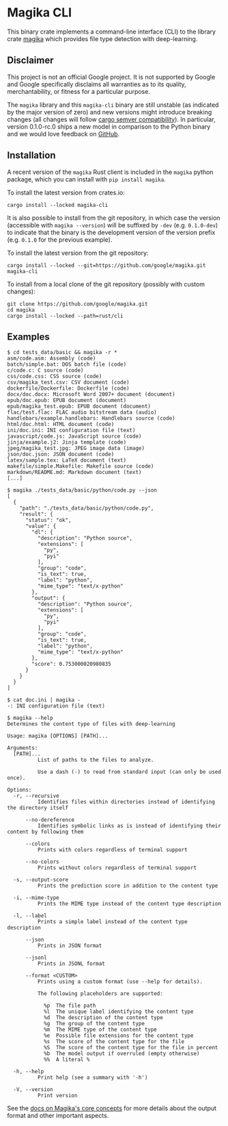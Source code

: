 # Magika CLI

This binary crate implements a command-line interface (CLI) to the library crate
[magika](https://crates.io/crates/magika) which provides file type detection with deep-learning.

## Disclaimer

This project is not an official Google project. It is not supported by Google and Google
specifically disclaims all warranties as to its quality, merchantability, or fitness for a
particular purpose.

The `magika` library and this `magika-cli` binary are still unstable (as indicated by the major
version of zero) and new versions might introduce breaking changes (all changes will follow [cargo
semver compatibility](https://doc.rust-lang.org/cargo/reference/semver.html)). In particular,
version 0.1.0-rc.0 ships a new model in comparison to the Python binary and we would love feedback
on [GitHub](https://github.com/google/magika/issues).

## Installation

A recent version of the `magika` Rust client is included in the `magika` python package, which you can install with `pip install magika`.

To install the latest version from crates.io:

```shell
cargo install --locked magika-cli
```

It is also possible to install from the git repository, in which case the version (accessible with
`magika --version`) will be suffixed by `-dev` (e.g. `0.1.0-dev`) to indicate that the binary is the
development version of the version prefix (e.g. `0.1.0` for the previous example).

To install the latest version from the git repository:

```shell
cargo install --locked --git=https://github.com/google/magika.git magika-cli
```

To install from a local clone of the git repository (possibly with custom changes):

```shell
git clone https://github.com/google/magika.git
cd magika
cargo install --locked --path=rust/cli
```

## Examples

```shell
$ cd tests_data/basic && magika -r *
asm/code.asm: Assembly (code)
batch/simple.bat: DOS batch file (code)
c/code.c: C source (code)
css/code.css: CSS source (code)
csv/magika_test.csv: CSV document (code)
dockerfile/Dockerfile: Dockerfile (code)
docx/doc.docx: Microsoft Word 2007+ document (document)
epub/doc.epub: EPUB document (document)
epub/magika_test.epub: EPUB document (document)
flac/test.flac: FLAC audio bitstream data (audio)
handlebars/example.handlebars: Handlebars source (code)
html/doc.html: HTML document (code)
ini/doc.ini: INI configuration file (text)
javascript/code.js: JavaScript source (code)
jinja/example.j2: Jinja template (code)
jpeg/magika_test.jpg: JPEG image data (image)
json/doc.json: JSON document (code)
latex/sample.tex: LaTeX document (text)
makefile/simple.Makefile: Makefile source (code)
markdown/README.md: Markdown document (text)
[...]
```

```shell
$ magika ./tests_data/basic/python/code.py --json
[
  {
    "path": "./tests_data/basic/python/code.py",
    "result": {
      "status": "ok",
      "value": {
        "dl": {
          "description": "Python source",
          "extensions": [
            "py",
            "pyi"
          ],
          "group": "code",
          "is_text": true,
          "label": "python",
          "mime_type": "text/x-python"
        },
        "output": {
          "description": "Python source",
          "extensions": [
            "py",
            "pyi"
          ],
          "group": "code",
          "is_text": true,
          "label": "python",
          "mime_type": "text/x-python"
        },
        "score": 0.753000020980835
      }
    }
  }
]
```

```shell
$ cat doc.ini | magika -
-: INI configuration file (text)
```

```help
$ magika --help
Determines the content type of files with deep-learning

Usage: magika [OPTIONS] [PATH]...

Arguments:
  [PATH]...
          List of paths to the files to analyze.

          Use a dash (-) to read from standard input (can only be used once).

Options:
  -r, --recursive
          Identifies files within directories instead of identifying the directory itself

      --no-dereference
          Identifies symbolic links as is instead of identifying their content by following them

      --colors
          Prints with colors regardless of terminal support

      --no-colors
          Prints without colors regardless of terminal support

  -s, --output-score
          Prints the prediction score in addition to the content type

  -i, --mime-type
          Prints the MIME type instead of the content type description

  -l, --label
          Prints a simple label instead of the content type description

      --json
          Prints in JSON format

      --jsonl
          Prints in JSONL format

      --format <CUSTOM>
          Prints using a custom format (use --help for details).

          The following placeholders are supported:

            %p  The file path
            %l  The unique label identifying the content type
            %d  The description of the content type
            %g  The group of the content type
            %m  The MIME type of the content type
            %e  Possible file extensions for the content type
            %s  The score of the content type for the file
            %S  The score of the content type for the file in percent
            %b  The model output if overruled (empty otherwise)
            %%  A literal %

  -h, --help
          Print help (see a summary with '-h')

  -V, --version
          Print version
```


See the [docs on Magika's core concepts](../../docs/concepts.md) for more
details about the output format and other important aspects.
